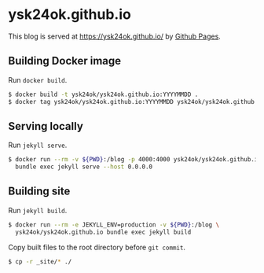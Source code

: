 ysk24ok.github.io
===

This blog is served at https://ysk24ok.github.io/ by [Github Pages](https://pages.github.com).

## Building Docker image

Run `docker build`.

```sh
$ docker build -t ysk24ok/ysk24ok.github.io:YYYYMMDD .
$ docker tag ysk24ok/ysk24ok.github.io:YYYYMMDD ysk24ok/ysk24ok.github.io
```

## Serving locally

Run `jekyll serve`.

```sh
$ docker run --rm -v ${PWD}:/blog -p 4000:4000 ysk24ok/ysk24ok.github.io \
  bundle exec jekyll serve --host 0.0.0.0
```

## Building site

Run `jekyll build`.

```sh
$ docker run --rm -e JEKYLL_ENV=production -v ${PWD}:/blog \
  ysk24ok/ysk24ok.github.io bundle exec jekyll build
```

Copy built files to the root directory before `git commit`.

```sh
$ cp -r _site/* ./
```
